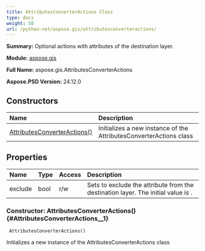 ```yaml
---
title: AttributesConverterActions Class
type: docs
weight: 50
url: /python-net/aspose.gis/attributesconverteractions/
---
```


**Summary:** Optional actions with attributes of the destination layer.

**Module:** [aspose.gis](/psd/python-net/aspose.gis/)

**Full Name:** aspose.gis.AttributesConverterActions

**Aspose.PSD Version:** 24.12.0

## **Constructors**
| **Name** | **Description** |
| :- | :- |
| [AttributesConverterActions()](#AttributesConverterActions__1) | Initializes a new instance of the AttributesConverterActions class |
## **Properties**
| **Name** | **Type** | **Access** | **Description** |
| :- | :- | :- | :- |
| exclude | bool | r/w | Sets <see langword="true" /> to exclude the attribute from the destination layer. The initial value is <see langword="false" />. |


### Constructor: AttributesConverterActions() {#AttributesConverterActions__1}


```
 AttributesConverterActions() 
```

Initializes a new instance of the AttributesConverterActions class

